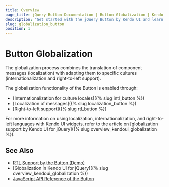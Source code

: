 ```yaml
---
title: Overview
page_title: jQuery Button Documentation | Button Globalization | Kendo UI
description: "Get started with the jQuery Button by Kendo UI and learn about the globalization options it supports."
slug: globalization_button
position: 1
---
```


# Button Globalization

The globalization process combines the translation of component messages (localization) with adapting them to specific cultures (internationalization and right-to-left support).

The globalization functionality of the Button is enabled through:
* [Internationalization for culture locales]({% slug intl_button %})
* [Localization of messages]({% slug localization_button %})
* [Right-to-left support]({% slug rtl_button %})

For more information on using localization, internationalization, and right-to-left languages with Kendo UI widgets, refer to the article on [globalization support by Kendo UI for jQuery]({% slug overview_kendoui_globalization %}).

## See Also

* [RTL Support by the Button (Demo)](https://demos.telerik.com/kendo-ui/button/right-to-left-support)
* [Globalization in Kendo UI for jQuery]({% slug overview_kendoui_globalization %})
* [JavaScript API Reference of the Button](/api/javascript/ui/button)
